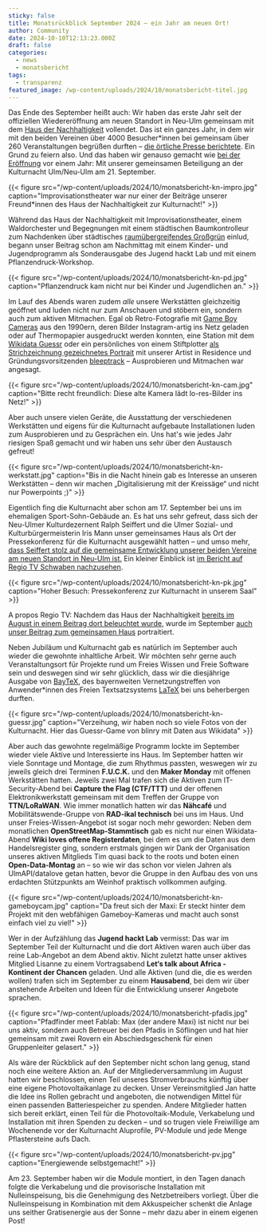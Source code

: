 ```yaml
---
sticky: false
title: Monatsrückblick September 2024 – ein Jahr am neuen Ort!
author: Community
date: 2024-10-10T12:13:23.000Z
draft: false
categories:
  - news
  - monatsbericht
tags:
  - transparenz
featured_image: /wp-content/uploads/2024/10/monatsbericht-titel.jpg
---
```


Das Ende des September heißt auch: Wir haben das erste Jahr seit der offiziellen Wiedereröffnung am neuen Standort in Neu-Ulm gemeinsam mit dem [Haus der Nachhaltigkeit](https://www.h-d-n.org/) vollendet. 
Das ist ein ganzes Jahr, in dem wir mit den beiden Vereinen über 4000 Besucher\*innen bei gemeinsam über 260 Veranstaltungen begrüßen durften – [die örtliche Presse berichtete](https://www.augsburger-allgemeine.de/neu-ulm/neu-ulm-ehemaliges-sport-sohn-wird-kreativzentrum-fuer-nachhaltigkeit-103068938). 
Ein Grund zu feiern also. 
Und das haben wir genauso gemacht wie [bei der Eröffnung](/go-for-launch-monatsbericht-september-2023/) vor einem Jahr: Mit unserer gemeinsamen Beteiligung an der Kulturnacht Ulm/Neu-Ulm am 21. September.

{{< figure src="/wp-content/uploads/2024/10/monatsbericht-kn-impro.jpg" caption="Improvisationstheater war nur einer der Beiträge unserer Freund\*innen des Haus der Nachhaltigkeit zur Kulturnacht!" >}}

Während das Haus der Nachhaltigkeit mit Improvisationstheater, einem Waldorchester und Begegnungen mit einem städtischen Baumkontrolleur zum Nachdenken über städtisches [raumübergreifendes Großgrün](https://tu-dresden.de/bu/umwelt/hydro/ihm/meteorologie/forschung/glossar/hrc-grossgruen) einlud, begann unser Beitrag schon am Nachmittag mit einem Kinder- und Jugendprogramm als Sonderausgabe des Jugend hackt Lab und mit einem Pflanzendruck-Workshop.

{{< figure src="/wp-content/uploads/2024/10/monatsbericht-kn-pd.jpg" caption="Pflanzendruck kam nicht nur bei Kinder und Jugendlichen an." >}}

Im Lauf des Abends waren zudem _alle_ unsere Werkstätten gleichzeitig geöffnet und luden nicht nur zum Anschauen und stöbern ein, sondern auch zum aktiven Mitmachen. 
Egal ob Retro-Fotografie mit [Game Boy Cameras](https://de.wikipedia.org/wiki/Game_Boy_Camera) aus den 1990ern, deren Bilder Instagram-artig ins Netz geladen oder auf Thermopapier ausgedruckt werden konnten, eine Station mit dem [Wikidata Guessr](https://guessr.blinry.org/) oder ein persönliches von einem Stiftplotter [als Strichzeichnung gezeichnetes Portrait](https://bleeptrack.de/projects/patternportrait/) mit unserer Artist in Residence und Gründungsvorsitzenden [bleeptrack](https://bleeptrack.de/) – Ausprobieren und Mitmachen war angesagt. 

{{< figure src="/wp-content/uploads/2024/10/monatsbericht-kn-cam.jpg" caption="Bitte recht freundlich: Diese alte Kamera lädt lo-res-Bilder ins Netz!" >}}

Aber auch unsere vielen Geräte, die Ausstattung der verschiedenen Werkstätten und eigens für die Kulturnacht aufgebaute Installationen luden zum Ausprobieren und zu Gesprächen ein. Uns hat's wie jedes Jahr riesigen Spaß gemacht und wir haben uns sehr über den Austausch gefreut!

{{< figure src="/wp-content/uploads/2024/10/monatsbericht-kn-werkstatt.jpg" caption="Bis in die Nacht hinein gab es Interesse an unseren Werkstätten – denn wir machen „Digitalisierung mit der Kreissäge“ und nicht nur Powerpoints ;)" >}}


Eigentlich fing die Kulturnacht aber schon am 17. September bei uns im ehemaligen Sport-Sohn-Gebäude an. Es hat uns sehr gefreut, dass sich der Neu-Ulmer Kulturdezernent Ralph Seiffert und die Ulmer Sozial- und Kulturbürgermeisterin Iris Mann unser gemeinsames Haus als Ort der Pressekonferenz für die Kulturnacht ausgewählt hatten – und umso mehr, [dass Seiffert stolz auf die gemeinsame Entwicklung unserer beiden Vereine am neuen Standort in Neu-Ulm ist.](https://www.swp.de/kultur/kulturnacht-ulmneu-ulm-2024-heiteres-und-absurdes-aus-allen-sparten-77515253.html) Ein kleiner Einblick ist [im Bericht auf Regio TV Schwaben nachzusehen](https://www.regio-tv.de/mediathek/video/das-erwartet-sie-bei-der-kulturnacht-2024/).

{{< figure src="/wp-content/uploads/2024/10/monatsbericht-kn-pk.jpg" caption="Hoher Besuch: Pressekonferenz zur Kulturnacht in unserem Saal" >}}

A propos Regio TV: Nachdem das Haus der Nachhaltigkeit [bereits im August in einem Beitrag dort beleuchtet wurde](https://www.regio-tv.de/mediathek/video/das-haus-der-nachhaltigkeit-sucht-neue-raeumlichkeiten/), wurde im September [auch unser Beitrag zum gemeinsamen Haus](https://www.regio-tv.de/mediathek/video/das-temporaerhaus-neu-ulm-workspace-fuer-kreative/) portraitiert.

Neben Jubiläum und Kulturnacht gab es natürlich im September auch wieder die gewohnte inhaltliche Arbeit. Wir möchten sehr gerne auch Veranstaltungsort für Projekte rund um Freies Wissen und Freie Software sein und deswegen sind wir sehr glücklich, dass wir die diesjährige Ausgabe von [BayTeX](https://baytex.in-ulm.de/2024/), des bayernweiten Vernetzungstreffen von Anwender\*innen des Freien Textsatzsystems [LaTeX](https://de.wikipedia.org/wiki/LaTeX) bei uns beherbergen durften.

{{< figure src="/wp-content/uploads/2024/10/monatsbericht-kn-guessr.jpg" caption="Verzeihung, wir haben noch so viele Fotos von der Kulturnacht. Hier das Guessr-Game von blinry mit Daten aus Wikidata" >}}


Aber auch das gewohnte regelmäßige Programm lockte im September wieder viele Aktive und Interessierte ins Haus. Im September hatten wir viele Sonntage und Montage, die zum Rhythmus passten, weswegen wir zu jeweils gleich drei Terminen **F.U.C.K.** und den **Maker Monday** mit offenen Werkstätten hatten. Jeweils zwei Mal trafen sich die Aktiven zum IT-Security-Abend bei **Capture the Flag (CTF/TTT)** und der offenen Elektronikwerkstatt gemeinsam mit dem Treffen der Gruppe von **TTN/LoRaWAN**. Wie immer monatlich hatten wir das **Nähcafé** und Mobilitätswende-Gruppe von **RAD-ikal technisch** bei uns im Haus. Und unser Freies-Wissen-Angebot ist sogar noch mehr geworden: Neben dem monatlichen **OpenStreetMap-Stammtisch** gab es nicht nur einen Wikidata-Abend **Wiki loves offene Registerdaten**, bei dem es um die Daten aus dem Handelsregister ging, sondern erstmals gingen wir Dank der Organisation unseres aktiven Mitglieds Tim quasi back to the roots und boten einen **Open-Data-Montag** an – so wie wir das schon vor vielen Jahren als UlmAPI/datalove getan hatten, bevor die Gruppe in den Aufbau des von uns erdachten Stützpunkts am Weinhof praktisch vollkommen aufging.

{{< figure src="/wp-content/uploads/2024/10/monatsbericht-kn-gameboycam.jpg" caption="Da freut sich der Maxi: Er steckt hinter dem Projekt mit den webfähigen Gameboy-Kameras und macht auch sonst einfach viel zu viel!" >}}


Wer in der Aufzählung das **Jugend hackt Lab** vermisst: Das war im September Teil der Kulturnacht und die dort Aktiven waren auch über das reine Lab-Angebot an dem Abend aktiv. Nicht zuletzt hatte unser aktives Mitglied Lisanne zu einem Vortragsabend **Let‘s talk about Africa - Kontinent der Chancen** geladen. Und alle Aktiven (und die, die es werden wollen) trafen sich im September zu einem **Hausabend**, bei dem wir über anstehende Arbeiten und Ideen für die Entwicklung unserer Angebote sprachen.

{{< figure src="/wp-content/uploads/2024/10/monatsbericht-pfadis.jpg" caption="Pfadfinder meet Fablab: Max (der andere Maxi) ist nicht nur bei uns aktiv, sondern auch Betreuer bei den Pfadis in Söflingen und hat hier gemeinsam mit zwei Rovern ein Abschiedsgeschenk für einen Gruppenleiter gelasert." >}}

Als wäre der Rückblick auf den September nicht schon lang genug, stand noch eine weitere Aktion an. Auf der Mitgliederversammlung im August hatten wir beschlossen, einen Teil unseres Stromverbrauchs künftig über eine eigene Photovoltaikanlage zu decken. Unser Vereinsmitglied Jan hatte die Idee ins Rollen gebracht und angeboten, die notwendigen Mittel für einen passenden Batteriespeicher zu spenden. Andere Mitglieder hatten sich bereit erklärt, einen Teil für die Photovoltaik-Module, Verkabelung und Installation mit ihren Spenden zu decken – und so trugen viele Freiwillige am Wochenende vor der Kulturnacht Aluprofile, PV-Module und jede Menge Pflastersteine aufs Dach. 

{{< figure src="/wp-content/uploads/2024/10/monatsbericht-pv.jpg" caption="Energiewende selbstgemacht!" >}}

Am 23. September haben wir die Module montiert, in den Tagen danach folgte die Verkabelung und die provisorische Installation mit Nulleinspeisung, bis die Genehmigung des Netzbetreibers vorliegt. Über die Nulleinspeisung in Kombination mit dem Akkuspeicher schenkt die Anlage uns seither Gratisenergie aus der Sonne – mehr dazu aber in einem eigenen Post!
